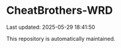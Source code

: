 # CheatBrothers-WRD

Last updated: 2025-05-29 18:41:50

This repository is automatically maintained.

